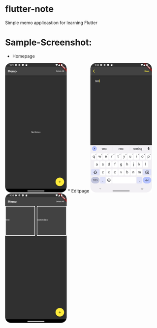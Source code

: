 # flutter-note
 Simple memo applicastion for learning Flutter
# Sample-Screenshot:
* Homepage
<img src='screenshot/Screenshot_homepage.png' width='200'>
* Editpage
<img src='screenshot/Screenshot_memoPage.png' width='200'>
<img src='screenshot/Screenshot_savedData.png' width='200'>
